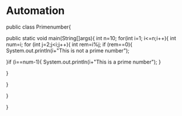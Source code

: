 # Automation
public class Primenumber{

public static void main(String[]args){
int n=10;
for(int i=1; i<=n;i++){
    int num=i;
 for (int j=2;j<i;j++){
int rem=i%j;
    if (rem==0){
System.out.println(i+"This is not a prime number");

}if (i==num-1){
 System.out.println(i+"This is a prime number");
}

}

}

}


}
